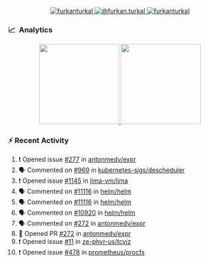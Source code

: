 <p align="center">
  <a href="https://linkedin.com/in/furkanturkal" target="blank">
    <img src="https://img.shields.io/badge/linkedin-%230077B5.svg?&style=for-the-badge&logo=linkedin&logoColor=white" alt="furkanturkal" />
  </a>
  <a href="https://medium.com/@furkan.turkal" target="blank">
    <img src="https://img.shields.io/badge/medium-%2312100E.svg?&style=for-the-badge&logo=medium&logoColor=white" alt="@furkan.turkal" />
  </a>
  <a href="https://twitter.com/furkanturkaI" target="blank">
    <img src="https://img.shields.io/badge/Twitter-1DA1F2?style=for-the-badge&logo=twitter&logoColor=white" alt="furkanturkaI" />
  </a>
</p>

### 📈 &nbsp;Analytics

<p align="center">
  <a href="https://coderstats.net/github/#Dentrax">
    <img height="180em" src="https://github-readme-stats-eight-theta.vercel.app/api?username=Dentrax&show_icons=true&theme=algolia&include_all_commits=true&count_private=true&line_height=26"/>
    <img height="180em" src="https://github-readme-stats-eight-theta.vercel.app/api/top-langs/?username=Dentrax&layout=compact&langs_count=8&theme=algolia&line_height=26"/>
  </a>
</p>

### :zap: Recent Activity

<!--START_SECTION:activity-->
1. ❗️ Opened issue [#277](https://github.com/antonmedv/expr/issues/277) in [antonmedv/expr](https://github.com/antonmedv/expr)
2. 🗣 Commented on [#969](https://github.com/kubernetes-sigs/descheduler/issues/969) in [kubernetes-sigs/descheduler](https://github.com/kubernetes-sigs/descheduler)
3. ❗️ Opened issue [#1145](https://github.com/lima-vm/lima/issues/1145) in [lima-vm/lima](https://github.com/lima-vm/lima)
4. 🗣 Commented on [#11116](https://github.com/helm/helm/issues/11116) in [helm/helm](https://github.com/helm/helm)
5. 🗣 Commented on [#11116](https://github.com/helm/helm/issues/11116) in [helm/helm](https://github.com/helm/helm)
6. 🗣 Commented on [#10920](https://github.com/helm/helm/issues/10920) in [helm/helm](https://github.com/helm/helm)
7. 🗣 Commented on [#272](https://github.com/antonmedv/expr/issues/272) in [antonmedv/expr](https://github.com/antonmedv/expr)
8. 💪 Opened PR [#272](https://github.com/antonmedv/expr/pull/272) in [antonmedv/expr](https://github.com/antonmedv/expr)
9. ❗️ Opened issue [#11](https://github.com/ze-phyr-us/tcviz/issues/11) in [ze-phyr-us/tcviz](https://github.com/ze-phyr-us/tcviz)
10. ❗️ Opened issue [#478](https://github.com/prometheus/procfs/issues/478) in [prometheus/procfs](https://github.com/prometheus/procfs)
<!--END_SECTION:activity-->
